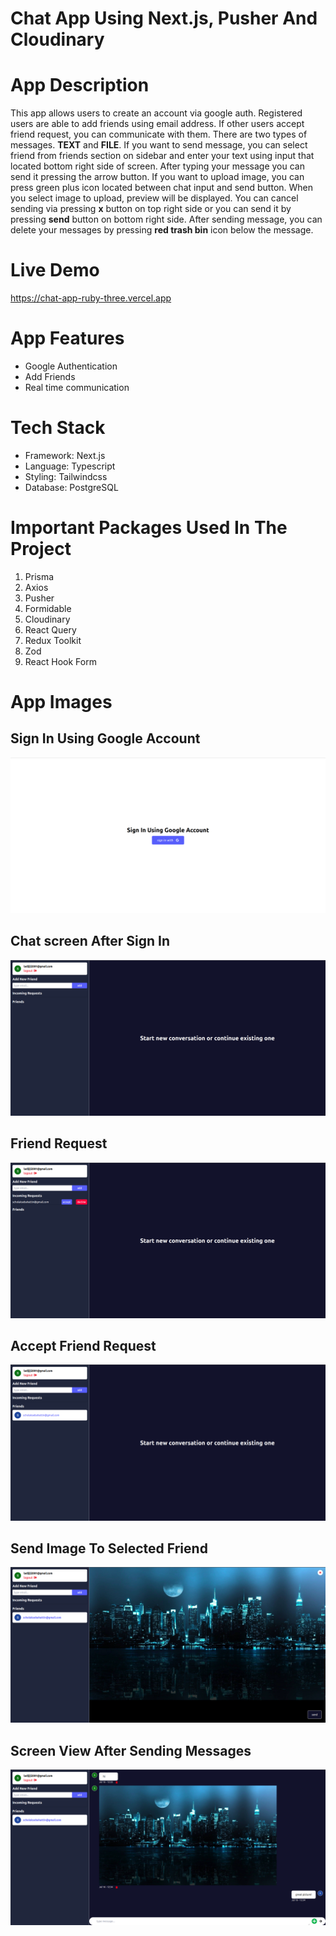 # Chat App Using Next.js, Pusher And Cloudinary

# App Description
This app allows users to create an account via google auth. Registered users are able to add friends using email address. If other users accept friend request, you can communicate with them. There are two types of messages. **TEXT** and **FILE**. If you want to send message, you can select friend from friends section on sidebar and enter your text using input that located bottom right side of screen. After typing your message you can send it pressing the arrow button. If you want to upload image, you can press green plus icon located between chat input and send button. When you select image to upload, preview will be displayed. You can cancel sending via pressing **x** button on top right side or you can send it by pressing **send** button on bottom right side. After sending message, you can delete your messages by pressing **red trash bin** icon below the message.

# Live Demo
https://chat-app-ruby-three.vercel.app

# App Features
- Google Authentication
- Add Friends
- Real time communication

# Tech Stack
- Framework: Next.js
- Language: Typescript
- Styling: Tailwindcss
- Database: PostgreSQL

# Important Packages Used In The Project
1. Prisma
2. Axios
3. Pusher
4. Formidable
5. Cloudinary
6. React Query
7. Redux Toolkit
8. Zod
9. React Hook Form

# App Images
## Sign In Using Google Account
![sign in](/images//sign-in.png)

## Chat screen After Sign In
![chat screen](/images//chat-screen.png)

## Friend Request
![friend request](/images//friend-request.png)

## Accept Friend Request
![add friend](/images//add-friend.png)

## Send Image To Selected Friend
![send image](/images//send-image.png)

## Screen View After Sending Messages
![message screen](/images//message-screen.png)